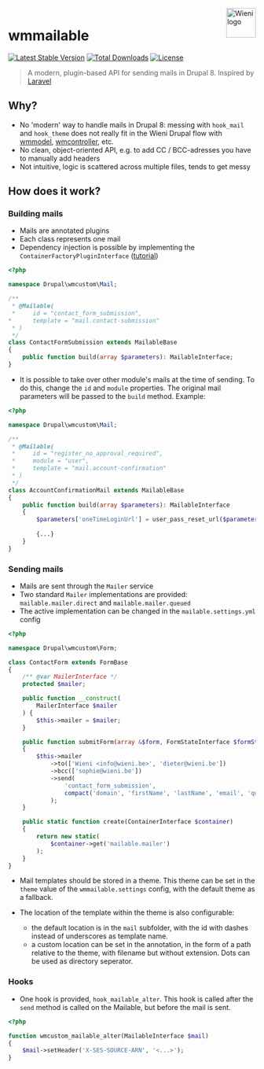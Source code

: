 <a href="https://www.wieni.be">
    <img src="https://www.wieni.be/themes/custom/drupack/logo.svg" alt="Wieni logo" title="Wieni" align="right" height="60" />
</a>

wmmailable
======================

[![Latest Stable Version](https://poser.pugx.org/wieni/wmmailable/v/stable)](https://packagist.org/packages/wieni/wmmailable)
[![Total Downloads](https://poser.pugx.org/wieni/wmmailable/downloads)](https://packagist.org/packages/wieni/wmmailable)
[![License](https://poser.pugx.org/wieni/wmmailable/license)](https://packagist.org/packages/wieni/wmmailable)

> A modern, plugin-based API for sending mails in Drupal 8. Inspired by [Laravel](https://laravel.com/docs/5.7/mail)

## Why?
- No 'modern' way to handle mails in Drupal 8: messing with `hook_mail` and `hook_theme` does not really fit in the Wieni Drupal flow with [wmmodel](https://github.com/wieni/wmmodel), [wmcontroller](https://github.com/wieni/wmcontroller), etc.
- No clean, object-oriented API, e.g. to add CC / BCC-adresses you have to manually add headers
- Not intuitive, logic is scattered across multiple files, tends to get messy

## How does it work?

### Building mails
- Mails are annotated plugins
- Each class represents one mail
- Dependency injection is possible by implementing the `ContainerFactoryPluginInterface` ([tutorial](https://chromatichq.com/blog/dependency-injection-drupal-8-plugins))

```php
<?php

namespace Drupal\wmcustom\Mail;

/**
 * @Mailable(
 *     id = "contact_form_submission",
*      template = "mail.contact-submission"
 * )
 */
class ContactFormSubmission extends MailableBase
{
    public function build(array $parameters): MailableInterface;
}
```

- It is possible to take over other module's mails at the time of sending. To do this, change the `id` and `module` properties. The original mail parameters will be passed to the `build` method. Example:
```php
<?php

namespace Drupal\wmcustom\Mail;

/**
 * @Mailable(
 *     id = "register_no_approval_required",
 *     module = "user",
 *     template = "mail.account-confirmation"
 * )
 */
class AccountConfirmationMail extends MailableBase
{
    public function build(array $parameters): MailableInterface
    {
        $parameters['oneTimeLoginUrl'] = user_pass_reset_url($parameters['account']);
        
        {...}
    }
}
```

### Sending mails
- Mails are sent through the `Mailer` service
- Two standard `Mailer` implementations are provided: `mailable.mailer.direct` and `mailable.mailer.queued`
- The active implementation can be changed in the `mailable.settings.yml` config

```php
<?php

namespace Drupal\wmcustom\Form;

class ContactForm extends FormBase
{
    /** @var MailerInterface */
    protected $mailer;

    public function __construct(
        MailerInterface $mailer
    ) {
        $this->mailer = $mailer;
    }

    public function submitForm(array &$form, FormStateInterface $formState)
    {
        $this->mailer
            ->to(['Wieni <info@wieni.be>', 'dieter@wieni.be'])
            ->bcc(['sophie@wieni.be'])
            ->send(
                'contact_form_submission',
                compact('domain', 'firstName', 'lastName', 'email', 'question')
            );
	}

	public static function create(ContainerInterface $container)
	{
	    return new static(
	        $container->get('mailable.mailer')
        );
    }
}
```

- Mail templates should be stored in a theme. This theme can be set in the `theme` value of the `wmmailable.settings` config, with the default theme as a fallback.

- The location of the template within the theme is also configurable:
    - the default location is in the `mail` subfolder, with the id with dashes instead of underscores as template name.
    - a custom location can be set in the annotation, in the form of a path relative to the theme, with filename but without extension. Dots can be used as directory seperator.

### Hooks
- One hook is provided, `hook_mailable_alter`. This hook is called after the `send` method is called on the Mailable, but before the mail is sent.

```php
<?php

function wmcustom_mailable_alter(MailableInterface $mail)
{
    $mail->setHeader('X-SES-SOURCE-ARN', '<...>');
}
```

